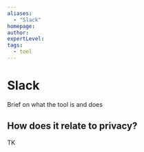 ```yaml
---
aliases:
  - "Slack"
homepage: 
author: 
expertLevel: 
tags:
  - tool
---
```

# Slack

Brief on what the tool is and does 

## How does it relate to privacy?

TK 

